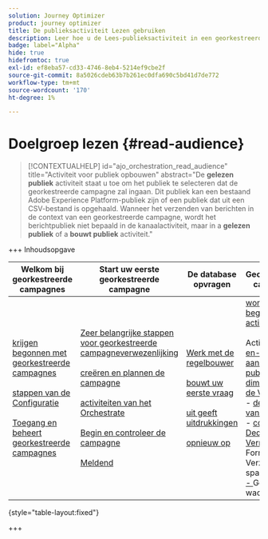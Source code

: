 ```yaml
---
solution: Journey Optimizer
product: journey optimizer
title: De publieksactiviteit Lezen gebruiken
description: Leer hoe u de Lees-publieksactiviteit in een georkestreerde campagne gebruikt
badge: label="Alpha"
hide: true
hidefromtoc: true
exl-id: ef8eba57-cd33-4746-8eb4-5214ef9cbe2f
source-git-commit: 8a5026cdeb63b7b261ec0dfa690c5bd41d7de772
workflow-type: tm+mt
source-wordcount: '170'
ht-degree: 1%

---
```


# Doelgroep lezen {#read-audience}


>[!CONTEXTUALHELP]
>id="ajo_orchestration_read_audience"
>title="Activiteit voor publiek opbouwen"
>abstract="De **gelezen publiek** activiteit staat u toe om het publiek te selecteren dat de georkestreerde campagne zal ingaan. Dit publiek kan een bestaand Adobe Experience Platform-publiek zijn of een publiek dat uit een CSV-bestand is opgehaald. Wanneer het verzenden van berichten in de context van een georkestreerde campagne, wordt het berichtpubliek niet bepaald in de kanaalactiviteit, maar in a **gelezen publiek** of a **bouwt publiek** activiteit."


+++ Inhoudsopgave

| Welkom bij georkestreerde campagnes | Start uw eerste georkestreerde campagne | De database opvragen | Gecontroleerde campagnes |
|---|---|---|---|
| [ krijgen begonnen met georkestreerde campagnes ](../gs-orchestrated-campaigns.md)<br/><br/>[ stappen van de Configuratie ](../configuration-steps.md)<br/><br/>[ Toegang en beheert georkestreerde campagnes ](../access-manage-orchestrated-campaigns.md) | [ Zeer belangrijke stappen voor georkestreerde campagneverwezenlijking ](../gs-campaign-creation.md)<br/><br/>[ creëren en plannen de campagne ](../create-orchestrated-campaign.md)<br/><br/>[ activiteiten van het Orchestrate ](../orchestrate-activities.md)<br/><br/>[ Begin en controleer de campagne ](../start-monitor-campaigns.md)<br/><br/>[ Meldend ](../reporting-campaigns.md) | [ Werk met de regelbouwer ](../orchestrated-rule-builder.md)<br/><br/>[ bouwt uw eerste vraag ](../build-query.md)<br/><br/>[ uit geeft uitdrukkingen ](../edit-expressions.md)<br/><br/>[ opnieuw op ](../retarget.md) | [ wordt begonnen met activiteiten ](about-activities.md)<br/><br/> Activiteiten:<br/>[ en-sluit zich aan ](and-join.md) - [ bouwt publiek ](build-audience.md) - [ dimensie van de Verandering ](change-dimension.md) - [ de activiteiten van het Kanaal ](channels.md) - [ combineren ](combine.md) - [ Deduplicatie ](deduplication.md) - [ Verrijking ](enrichment.md) Formeel k [ - ](fork.md) Verzoening [ - ](reconciliation.md) sparen publiek [ - ](save-audience.md) Gesplitst [ - ](split.md) wacht [&#128279;](wait.md) |

{style="table-layout:fixed"}

+++



